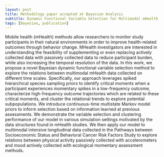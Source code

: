 ```yaml
---
layout: post
title: Methodology paper accepted at Bayesian Analysis
subtitle: Dynamic Functional Variable Selection for Multimodal mHealth Data
tags: [Bayesian, publication]
---
```

Mobile health (mHealth) methods allow researchers to monitor study participants in their natural environments
in order to improve health-related outcomes through behavior change. MHealth investigators are interested in
understanding the feasibility of supplementing or even replacing actively collected data with passively collected
data to reduce participant burden, while also increasing the temporal resolution of the data.  In this work, we propose a novel Bayesian dynamic functional variable selection method to explore the relations 
between multimodal mHealth data collected on different time scales. Specifically, our approach leverages spiked 
hierarchical species sampling priors to identify critical moments when a participant experiences momentary spikes 
in a low-frequency outcome, characterize high-frequency outcome trajectories which are related to these critical 
moments, and cluster the relational trends to explore potential subpopulations. We introduce continuous-time 
multistate Markov model priors to inform selection based on information learned at previous assessments.
We demonstrate the variable selection and clustering performance of our model in various simulation settings 
motivated by the data structures found in mHealth studies. We then apply our model to multimodal intensive 
longitudinal data collected in the Pathways between Socioeconomic Status and Behavioral Cancer Risk Factors
Study to explore relations between physical activity passively collected with accelerometers and mood actively 
collected with ecological momentary assessment methods.
